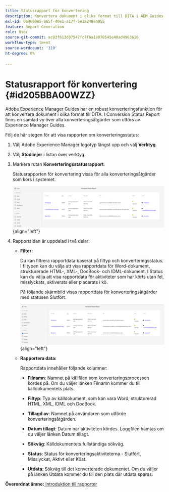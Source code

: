 ```yaml
---
title: Statusrapport för konvertering
description: Konvertera dokument i olika format till DITA i AEM Guides. Lär dig hur du lägger till filter och visar en konverteringsstatusrapport.
exl-id: 0a4699e5-865f-40e1-a17f-5e1a248ea955
feature: Report Generation
role: User
source-git-commit: ac83f613d87547fc7f6a18070545e40ad4963616
workflow-type: tm+mt
source-wordcount: '319'
ht-degree: 0%

---
```


# Statusrapport för konvertering {#id205BBA00WZZ}

Adobe Experience Manager Guides har en robust konverteringsfunktion för att konvertera dokument i olika format till DITA. I Conversion Status Report finns en samlad vy över alla konverteringsåtgärder som utförs av Experience Manager Guides.

Följ de här stegen för att visa rapporten om konverteringsstatus:

1. Välj Adobe Experience Manager logotyp längst upp och välj **Verktyg**.

1. Välj **Stödlinjer** i listan över verktyg.

1. Markera rutan **Konverteringsstatusrapport**.

   Statusrapporten för konvertering visas för alla konverteringsåtgärder som körs i systemet.

   ![](images/conversion-status-report-new.png){align="left"}

1. Rapportsidan är uppdelad i två delar:

   - **Filter:**

     Du kan filtrera rapportdata baserat på filtyp och konverteringsstatus. I filtypen kan du välja att visa rapportdata för Word-dokument, strukturerade HTML-, XML-, DocBook- och IDML-dokument. I Status kan du välja att visa rapportdata för aktiviteter som har körts utan fel, misslyckats, aktiverats eller placerats i kö.

     På följande skärmbild visas rapportdata för konverteringsåtgärder med statusen Slutfört.

     ![](images/conversion-report-failed-active-queued-new.png){align="left"}

   - **Rapportera data:**

     Rapportdata innehåller följande kolumner:

      - **Filnamn**: Namnet på källfilen som konverteringsprocessen kördes på. Om du väljer länken Filnamn kommer du till källdokumentets plats.

      - **Filtyp**: Typ av källdokument, som kan vara Word, strukturerad HTML, XML, IDML och DocBook.

      - **Tillagd av**: Namnet på användaren som utförde konverteringsåtgärden.

      - **Datum tillagt**: Datum när aktiviteten kördes. Loggfilen hämtas om du väljer länken Datum tillagt.

      - **Sökväg**: Källdokumentets fullständiga sökväg.

      - **Status**: Status för konverteringsaktiviteterna - Slutfört, Misslyckat, Aktivt eller Köat.

      - **Utdata**: Sökväg till det konverterade dokumentet. Om du väljer på länken Utdata kommer du till den plats där utdata sparas.


**Överordnat ämne:**[ Introduktion till rapporter](reports-intro.md)

